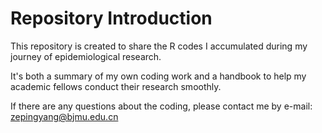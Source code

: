 # Repository Introduction

This repository is created to share the R codes I accumulated during my journey of epidemiological research.

It's both a summary of my own coding work and a handbook to help my academic fellows conduct their research smoothly.

If there are any questions about the coding, please contact me by e-mail: [zepingyang@bjmu.edu.cn](mailto:zepingyang@bjmu.edu.cn)
